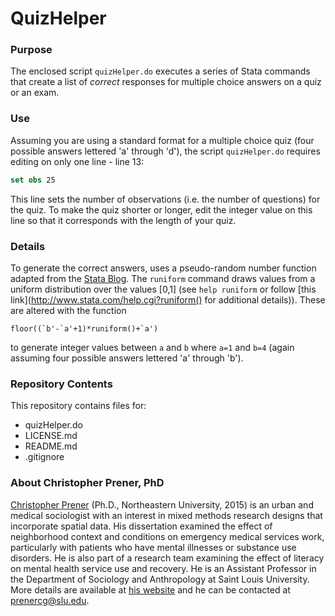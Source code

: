 # QuizHelper

### Purpose
The enclosed script `quizHelper.do` executes a series of Stata commands that create a list of *correct* responses for multiple choice answers on a quiz or an exam.

### Use
Assuming you are using a standard format for a multiple choice quiz (four possible answers lettered 'a' through 'd'), the script `quizHelper.do` requires editing on only one line - line 13:
```Stata
set obs 25
```
This line sets the number of observations (i.e. the number of questions) for the quiz. To make the quiz shorter or longer, edit the integer value on this line so that it corresponds with the length of your quiz.

### Details
To generate the correct answers, uses a pseudo-random number function adapted from the [Stata Blog](http://blog.stata.com/2012/07/18/using-statas-random-number-generators-part-1/). The `runiform` command draws values from a uniform distribution over the values [0,1] (see `help runiform` or follow [this link](http://www.stata.com/help.cgi?runiform() for additional details)). These are altered with the function
```
floor((`b'-`a'+1)*runiform()+`a')
```
to generate integer values between `a` and `b` where `a=1` and `b=4` (again assuming four possible answers lettered 'a' through 'b').

### Repository Contents
This repository contains files for:
  - quizHelper.do
  - LICENSE.md
  - README.md
  - .gitignore

### About Christopher Prener, PhD
[Christopher Prener](http://chrisprener.net) (Ph.D., Northeastern University, 2015) is an urban and medical sociologist with an interest in mixed methods research designs that incorporate spatial data. His dissertation examined the effect of neighborhood context and conditions on emergency medical services work, particularly with patients who have mental illnesses or substance use disorders. He is also part of a research team examining the effect of literacy on mental health service use and recovery. He is an Assistant Professor in the Department of Sociology and Anthropology at Saint Louis University. More details are available at [his website](http://www.chrisprener.net) and he can be contacted at [prenercg@slu.edu](mailto:prenercg@slu.edu).
